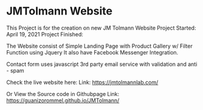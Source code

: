 # JMTolmann Website
This Project is for the creation on new JM Tolmann Website 
Project Started: April 19, 2021
Project Finished: 

The Website consist of Simple Landing Page with Product Gallery w/ Filter Function using Jquery 
It also have Facebook Messenger Integration.

Contact form uses javascript 3rd party email service with validation and anti - spam

Check the live website here:
Link: https://jmtolmannlab.com/


Or View the Source code in Githubpage
Link: https://guanizorommel.github.io/JMTolmann/


